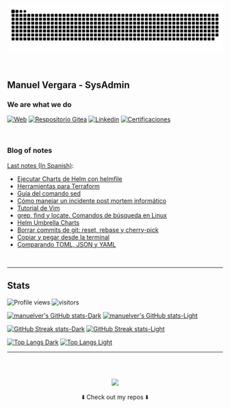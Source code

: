 ![snake](https://github.com/Platane/snk/raw/output/github-contribution-grid-snake.svg)

<br>

## Manuel Vergara - SysAdmin

### We are what we do

[![Web](https://img.shields.io/badge/vergaracarmona.es-yellow?style=for-the-badge)](https://vergaracarmona.es) 
[![Respositorio Gitea](https://img.shields.io/badge/Gitea-green?style=for-the-badge)](https://gitea.vergaracarmona.es/manuelver)
[![Linkedin](https://img.shields.io/badge/Linkedin-blue?style=for-the-badge)](https://www.linkedin.com/in/manu-vergara)
[![Certificaciones](https://img.shields.io/badge/Certificaciones-orange?style=for-the-badge)](https://vergaracarmona.es/certificaciones)

<br>

### Blog of notes 

[Last notes (In Spanish)](https://vergaracarmona.es/apuntes):

<!-- APUNTES:START -->
- [Ejecutar Charts de Helm con helmfile](https://vergaracarmona.es/ejecutar-charts-de-helm-con-helmfile/)
- [Herramientas para Terraform](https://vergaracarmona.es/herramientas-para-terraform/)
- [Guía del comando sed](https://vergaracarmona.es/comando-sed/)
- [Cómo manejar un incidente post mortem informático](https://vergaracarmona.es/como-manejar-un-incidente-post-mortem-informatico/)
- [Tutorial de Vim](https://vergaracarmona.es/tutorial-de-vim/)
- [grep, find y locate. Comandos de búsqueda en Linux](https://vergaracarmona.es/grep-find-locate-comandos-linux/)
- [Helm Umbrella Charts](https://vergaracarmona.es/helm-umbrella-charts/)
- [Borrar commits de git: reset, rebase y cherry-pick](https://vergaracarmona.es/reset-rebase-cherry-pick/)
- [Copiar y pegar desde la terminal](https://vergaracarmona.es/copiar-y-pegar-desde-la-terminal/)
- [Comparando TOML, JSON y YAML](https://vergaracarmona.es/comparando-toml-json-y-yaml/)
<!-- APUNTES:END -->

<br>

---
## Stats
![Profile views](https://komarev.com/ghpvc/?username=manuelver&color=lightgrey)
![visitors](https://visitor-badge.glitch.me/badge?page_id=manuelver.manuelver)

[![manuelver's GitHub stats-Dark](https://github-readme-stats.vercel.app/api?username=manuelver&show_icons=true&theme=dark#gh-dark-mode-only)](https://github.com/manuelver/github-readme-stats#gh-dark-mode-only)
[![manuelver's GitHub stats-Light](https://github-readme-stats.vercel.app/api?username=manuelver&show_icons=true&theme=default#gh-light-mode-only)](https://github.com/manuelver/github-readme-stats#gh-light-mode-only)

[![GitHub Streak stats-Dark](https://github-readme-streak-stats.herokuapp.com/?user=manuelver&theme=dark#gh-dark-mode-only)](https://github.com/manuelver/github-readme-stats#gh-dark-mode-only)
[![GitHub Streak stats-Light](https://github-readme-streak-stats.herokuapp.com/?user=manuelver&theme=default#gh-light-mode-only)](https://github.com/manuelver/github-readme-stats#gh-light-mode-only)

[![Top Langs Dark](https://github-readme-stats.vercel.app/api/top-langs/?username=manuelver&layout=compact&theme=dark#gh-dark-mode-only)](https://github.com/manuelver/github-readme-stats#gh-dark-mode-only)
[![Top Langs Light](https://github-readme-stats.vercel.app/api/top-langs/?username=manuelver&layout=compact&theme=light#gh-light-mode-only)](https://github.com/manuelver/github-readme-stats#gh-light-mode-only)

---

<br><br>

<p align="center">
    <img src="https://media.giphy.com/media/NTur7XlVDUdqM/giphy.gif" width="70%"/>
</p>

<p align="center">
 ⬇️  Check out my repos  ⬇️ 
</p>
